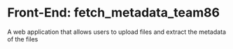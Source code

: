 # Front-End: fetch_metadata_team86
A web application that allows users to upload files and extract the metadata of the files 


